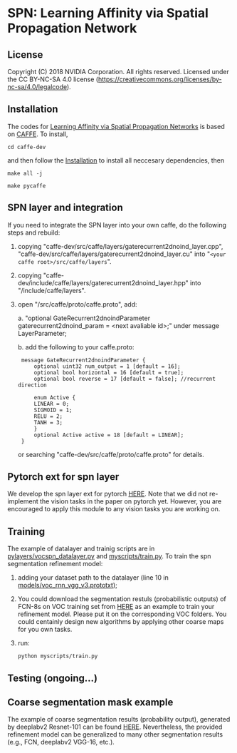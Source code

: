 
# SPN: Learning Affinity via Spatial Propagation Network

## License

Copyright (C) 2018 NVIDIA Corporation.  All rights reserved.
Licensed under the CC BY-NC-SA 4.0 license (https://creativecommons.org/licenses/by-nc-sa/4.0/legalcode). 


## Installation

The codes for [Learning Affinity via Spatial Propagation Networks](https://papers.nips.cc/paper/6750-learning-affinity-via-spatial-propagation-networks.pdf) is based on [CAFFE](http://caffe.berkeleyvision.org/). To install, 

`cd caffe-dev`

and then follow the [Installation](http://caffe.berkeleyvision.org/installation.html) to install all neccesary dependencies, then 

`make all -j`

`make pycaffe`


## SPN layer and integration

If you need to integrate the SPN layer into your own caffe, do the following steps and rebuild:

1. copying "caffe-dev/src/caffe/layers/gaterecurrent2dnoind_layer.cpp", "caffe-dev/src/caffe/layers/gaterecurrent2dnoind_layer.cu" into "`<your caffe root>/src/caffe/layers`".

2. copying "caffe-dev/include/caffe/layers/gaterecurrent2dnoind_layer.hpp" into "<your caffe root>/include/caffe/layers".

3. open "<your caffe root>/src/caffe/proto/caffe.proto", add:

	a. "optional GateRecurrent2dnoindParameter gaterecurrent2dnoind_param = \<next avaliable id\>;" under message LayerParameter;
	
    b. add the following to your caffe.proto:
    
    	message GateRecurrent2dnoindParameter {
            optional uint32 num_output = 1 [default = 16]; 
            optional bool horizontal = 16 [default = true];
            optional bool reverse = 17 [default = false]; //recurrent direction

            enum Active {
            LINEAR = 0; 
            SIGMOID = 1; 
            RELU = 2; 
            TANH = 3; 
            }    
            optional Active active = 18 [default = LINEAR];
        }
    or searching "caffe-dev/src/caffe/proto/caffe.proto" for details.

## Pytorch ext for spn layer

We develop the spn layer ext for pytorch [HERE](https://github.com/Liusifei/pytorch_spn.git). Note that we did not re-implement the vision tasks in the paper on pytorch yet. However, you are encouraged to apply this module to any vision tasks you are working on.

## Training

The example of datalayer and trainig scripts are in [pylayers/vocspn_datalayer.py](https://github.com/Liusifei/caffe-spn/blob/master/pylayers/vocspn_datalayer.py) and [myscripts/train.py](https://github.com/Liusifei/caffe-spn/blob/master/myscripts/train.py). To train the spn segmentation refinement model:

1. adding your dataset path to the datalayer (line 10 in [models/voc_rnn_vgg_v3.prototxt](https://github.com/Liusifei/caffe-spn/blob/master/models/voc_rnn_vgg_v3.prototxt));

2. You could download the segmentation restuls (probabilistic outputs) of FCN-8s on VOC training set from [HERE](https://www.dropbox.com/sh/x2i1wgplvau0a7t/AADu_3YOSLZVL4g91H109bz7a?dl=0) as an example to train your refinement model. Please put it on the corresponding VOC folders. You could centainly design new algorithms by applying other coarse maps for you own tasks.

3. run:
	
	`python myscripts/train.py`


## Testing (ongoing...)

## Coarse segmentation mask example
The example of coarse segmentation results (probability output), generated by deeplabv2 Resnet-101 can be found [HERE](https://www.dropbox.com/sh/x2i1wgplvau0a7t/AADu_3YOSLZVL4g91H109bz7a?dl=0). Nevertheless, the provided refinement model can be generalized to many other segmentation results (e.g., FCN, deeplabv2 VGG-16, etc.).
